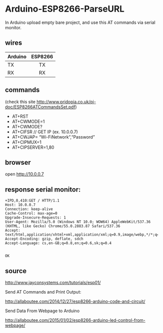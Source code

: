 # Arduino-ESP8266-ParseURL

In Arduino upload empty bare project, and use this AT commands via serial monitor. 

## wires
| Arduino | ESP8266 |
| ------- |:-------:|
| TX | TX |
| RX | RX |

## commands 
(check this site http://www.pridopia.co.uk/pi-doc/ESP8266ATCommandsSet.pdf)

- AT+RST
- AT+CWMODE=1
- AT+CWMODE?
- AT+CIFSR // GET IP (ex. 10.0.0.7)
- AT+CWJAP= “Wi-FiNetwork”,“Password”
- AT+CIPMUX=1
- AT+CIPSERVER=1,80

## browser
open http://10.0.0.7

## response serial monitor:
```
+IPD,0,410:GET / HTTP/1.1
Host: 10.0.0.7
Connection: keep-alive
Cache-Control: max-age=0
Upgrade-Insecure-Requests: 1
User-Agent: Mozilla/5.0 (Windows NT 10.0; WOW64) AppleWebKit/537.36 (KHTML, like Gecko) Chrome/55.0.2883.87 Safari/537.36
Accept: text/html,application/xhtml+xml,application/xml;q=0.9,image/webp,*/*;q=0.8
Accept-Encoding: gzip, deflate, sdch
Accept-Language: cs,en-GB;q=0.8,en;q=0.6,sk;q=0.4


OK
```

## source

http://www.jayconsystems.com/tutorials/esp01/

Send AT Commands and Print Output:

http://allaboutee.com/2014/12/27/esp8266-arduino-code-and-circuit/

Send Data From Webpage to Arduino

http://allaboutee.com/2015/01/02/esp8266-arduino-led-control-from-webpage/

